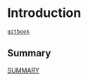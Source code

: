 # Introduction

[`gitbook`](https://www.gitbook.com/book/love999262/sygbook/details)

## Summary

[SUMMARY](SUMMARY.md)
